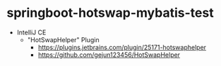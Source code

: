 # springboot-hotswap-mybatis-test
- IntelliJ CE
  - "HotSwapHelper" Plugin
    - https://plugins.jetbrains.com/plugin/25171-hotswaphelper
    - https://github.com/gejun123456/HotSwapHelper 

